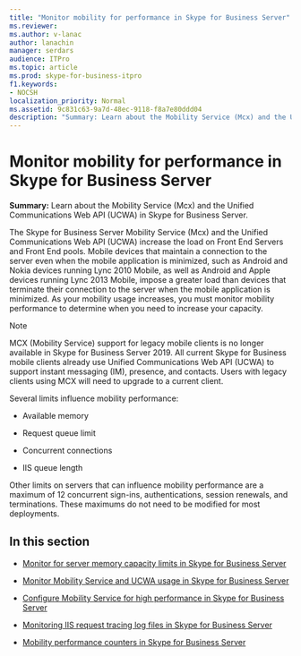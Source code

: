 ```yaml
---
title: "Monitor mobility for performance in Skype for Business Server"
ms.reviewer: 
ms.author: v-lanac
author: lanachin
manager: serdars
audience: ITPro
ms.topic: article
ms.prod: skype-for-business-itpro
f1.keywords:
- NOCSH
localization_priority: Normal
ms.assetid: 9c831c63-9a7d-48ec-9118-f8a7e80ddd04
description: "Summary: Learn about the Mobility Service (Mcx) and the Unified Communications Web API (UCWA) in Skype for Business Server."
---
```


# Monitor mobility for performance in Skype for Business Server
 
**Summary:** Learn about the Mobility Service (Mcx) and the Unified Communications Web API (UCWA) in Skype for Business Server.
  
The Skype for Business Server Mobility Service (Mcx) and the Unified Communications Web API (UCWA) increase the load on Front End Servers and Front End pools. Mobile devices that maintain a connection to the server even when the mobile application is minimized, such as Android and Nokia devices running Lync 2010 Mobile, as well as Android and Apple devices running Lync 2013 Mobile, impose a greater load than devices that terminate their connection to the server when the mobile application is minimized. As your mobility usage increases, you must monitor mobility performance to determine when you need to increase your capacity.

> [!NOTE]
> MCX (Mobility Service) support for legacy mobile clients is no longer available in Skype for Business Server 2019. All current Skype for Business mobile clients already use Unified Communications Web API (UCWA) to support instant messaging (IM), presence, and contacts. Users with legacy clients using MCX will need to upgrade to a current client.
  
Several limits influence mobility performance: 
  
- Available memory
    
- Request queue limit
    
- Concurrent connections
    
- IIS queue length
    
Other limits on servers that can influence mobility performance are a maximum of 12 concurrent sign-ins, authentications, session renewals, and terminations. These maximums do not need to be modified for most deployments.
  
## In this section

- [Monitor for server memory capacity limits in Skype for Business Server](server-memory-capacity-limits.md)
    
- [Monitor Mobility Service and UCWA usage in Skype for Business Server](service-and-ucwa-usage.md)
    
- [Configure Mobility Service for high performance in Skype for Business Server](configure-service.md)
    
- [Monitoring IIS request tracing log files in Skype for Business Server](iis-request-tracing-log-files.md)
    
- [Mobility performance counters in Skype for Business Server](performance-counters.md)
    

